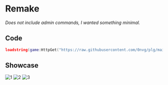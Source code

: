 # Remake
*Does not include admin commands, I wanted something minimal.*
## Code
```lua
loadstring(game:HttpGet("https://raw.githubusercontent.com/0nvg/plg/main/gui.lua"))()
```
## Showcase
![1](https://media.discordapp.net/attachments/914937393205874808/1036284613099782274/unknown.png)
![2](https://media.discordapp.net/attachments/914937393205874808/1036284613443719288/unknown.png)
![3](https://media.discordapp.net/attachments/914937393205874808/1036285042764296243/unknown.png)
